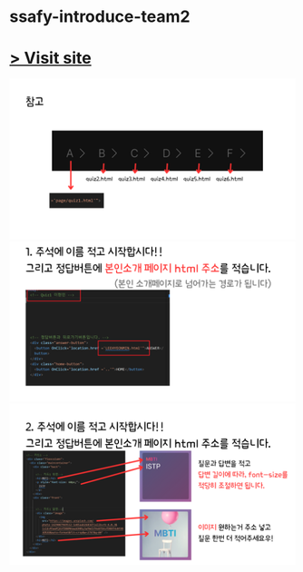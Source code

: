 # ssafy-introduce-team2
# [> Visit site](https://hyunmin2667.github.io/ssafy10-introduce-team2/)

![Alt text](<manual/1.png>)
![Alt text](<manual/2.png>)
![Alt text](<manual/3.png>)
